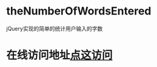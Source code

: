 # theNumberOfWordsEntered
jQuery实现的简单的统计用户输入的字数<br/>
# 在线访问地址[点这访问](https://huxiaolei1997.github.io/theNumberOfWordsEntered/countWords.html)

